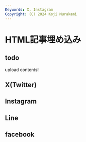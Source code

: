 ```yaml
---
Keywords: X, Instagram
Copyright: (C) 2024 Koji Murakami
---
```


# HTML記事埋め込み

## todo

upload contents!

## X(Twitter)

## Instagram

## Line

## facebook


